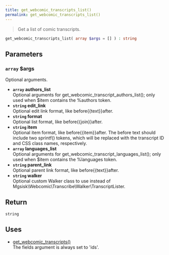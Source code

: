 ```yaml
---
title: get_webcomic_transcripts_list()
permalink: get_webcomic_transcripts_list()
---
```


> Get a list of comic transcripts.

```php
get_webcomic_transcripts_list( array $args = [] ) : string
```

## Parameters

### `array` $args
Optional arguments.

- **`array` authors_list**  
Optional arguments for
get_webcomic_transcript_authors_list(); only
used when $item contains the %authors token.
- **`string` edit_link**  
Optional edit link format, like
before{{text}}after.
- **`string` format**  
Optional list format, like before{{join}}after.
- **`string` item**  
Optional item format, like before{{item}}after. The
before text should include two sprintf() tokens,
which will be replaced with the transcript ID and
CSS class names, respectively.
- **`array` languages_list**  
Optional arguments for
get_webcomic_transcript_languages_list();
only used when $item contains the %languages
token.
- **`string` parent_link**  
Optional parent link format, like
before{{text}}after.
- **`string` walker**  
Optional custom Walker class to use instead of
Mgsisk\Webcomic\Transcribe\Walker\TranscriptLister.

## Return

`string`

## Uses
- [get_webcomic_transcripts()](get_webcomic_transcripts())  
The fields argument is always set to 'ids'.
